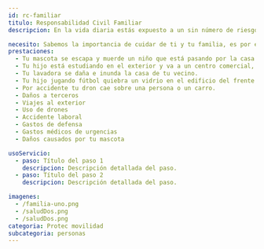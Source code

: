 ```yaml
---
id: rc-familiar
titulo: Responsabilidad Civil Familiar
descripcion: En la vida diaria estás expuesto a un sin número de riesgos que no pu​edes evitar, si en alguno de ellos tú o tu familia ocasionan daños a terceras personas, puedes ver afectado tu patrimonio y tranquilidad, pues es necesario indemnizar a la persona involucrada, ya sea por un daño físico o moral, a una propiedad u objeto.​ ​El Seguro de Responsabilidad Civil Familiar de Protec Seguros, fue creado pensando en ti y en tu familia, para protegerte en situaciones cotidianas y ofrecerte un r​espaldo de defensa judicial y gastos médicos de urgencia para situaciones en las que más lo necesites.

necesito: Sabemos la importancia de cuidar de ti y tu familia, es por ello que, te brindamos las mejores opciones que te permitirán disfrutar de los momentos más especiales de tu vida con tranquilidad.
prestaciones: 
  - Tu mascota se escapa y muerde un niño que está pasando por la casa. 
  - Tu hijo está estudiando en el exterior y va a un centro comercial, por accidente tropieza con una estantería y daña los productos. 
  - Tu lavadora se daña e inunda la casa de tu vecino. 
  - Tu hijo jugando fútbol quiebra un vidrio en el edificio del frente. 
  - Por accidente tu dron cae sobre una persona o un carro. ​​​
  - Daños a terceros
  - Viajes al exterior
  - Uso de drones
  - Accidente laboral
  - Gastos de defensa
  - Gastos médicos de urgencias 
  - Daños causados por tu ma​scota

usoServicio:
  - paso: Título del paso 1
    descripcion: Descripción detallada del paso.
  - paso: Título del paso 2
    descripcion: Descripción detallada del paso.

imagenes:
  - /familia-uno.png
  - /saludDos.png
  - /saludDos.png
categoria: Protec movilidad
subcategoria: personas
---
```

